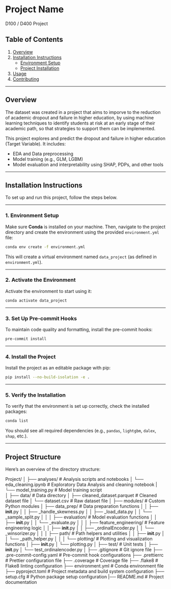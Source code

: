 # Project Name
D100 / D400 Project

## Table of Contents

1. [Overview](#overview)  
2. [Installation Instructions](#installation-instructions)  
   - [Environment Setup](#environment-setup)  
   - [Project Installation](#project-installation)  
3. [Usage](#usage)  
4. [Contributing](#contributing)  

---

## Overview

The dataset was created in a project that aims to imporve to the reduction of academic dropout and failure in higher education, by using machine learning techniques to identify students at risk at an early stage of their academic path, so that strategies to support them can be implemented.

This project explores and predict the dropout and failure in higher education (Target Variable). It includes:

- EDA and Data preprocessing  
- Model training (e.g., GLM, LGBM)  
- Model evaluation and interpretability using SHAP, PDPs, and other tools  

---

## Installation Instructions

To set up and run this project, follow the steps below.

---

### 1. **Environment Setup**

Make sure **Conda** is installed on your machine. Then, navigate to the project directory and create the environment using the provided `environment.yml` file:

```bash
conda env create -f environment.yml
```

This will create a virtual environment named `data_project` (as defined in `environment.yml`).

---

### 2. **Activate the Environment**

Activate the environment to start using it:

```bash
conda activate data_project
```

---

### 3. **Set Up Pre-commit Hooks**

To maintain code quality and formatting, install the pre-commit hooks:

```bash
pre-commit install
```

---

### 4. **Install the Project**

Install the project as an editable package with pip:

```bash
pip install --no-build-isolation -e .
```

---

### 5. **Verify the Installation**

To verify that the environment is set up correctly, check the installed packages:

```bash
conda list
```

You should see all required dependencies (e.g., `pandas`, `lightgbm`, `dalex`, `shap`, etc.).

---

## Project Structure

Here’s an overview of the directory structure:

Project/
│
├── analyses/                     # Analysis scripts and notebooks
│   └── eda_cleaning.ipynb        # Exploratory Data Analysis and cleaning notebook
|   └── model_training.py         # Model training script               
│
├── data/                         # Data directory
│   ├── cleaned_dataset.parquet   # Cleaned dataset file
│   └── dataset.csv               # Raw dataset file
│
├── modules/                      # Custom Python modules
│   ├── data_prep/                # Data preparation functions
│   │   ├── __init__.py
│   │   ├── _handle_skewness.py
│   │   ├── _load_data.py
│   │   └── _sample_split.py
│   │
│   ├── evaluation/               # Model evaluation functions
│   │   ├── __init__.py
│   │   └── _evaluate.py
│   │
│   ├── feature_engineering/      # Feature engineering logic
│   │   ├── __init__.py
│   │   ├── _ordinalEncoder.py
│   │   └── _winsorizer.py
│   │
│   ├── path/                     # Path helpers and utilities
│   │   ├── __init__.py
│   │   └── _path_helper.py
│   │
│   └── plotting/                 # Plotting and visualization functions
│       ├── __init__.py
│       └── plotting.py
│
├── test/                         # Unit tests
│   ├── __init__.py
│   └── test_ordinalencoder.py
│
├── .gitignore                    # Git ignore file
├── .pre-commit-config.yaml       # Pre-commit hook configurations
├── .prettierrc                   # Prettier configuration file
├── .coverage                     # Coverage file
├── .flake8                       # Flake8 linting configuration
├── environment.yml               # Conda environment file
├── pyproject.toml                # Project metadata and build system configuration
├── setup.cfg                     # Python package setup configuration
|── README.md                     # Project documentation


